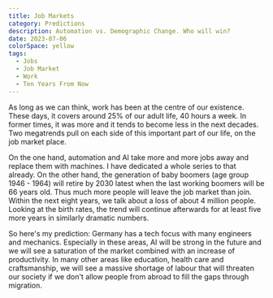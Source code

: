 ```yaml
---
title: Job Markets
category: Predictions
description: Automation vs. Demographic Change. Who will win?
date: 2023-07-06
colorSpace: yellow
tags:
  - Jobs
  - Job Market
  - Work
  - Ten Years From Now
---
```


As long as we can think, work has been at the centre of our existence. These
days, it covers around 25% of our adult life, 40 hours a week. In former times,
it was more and it tends to become less in the next decades. Two megatrends pull
on each side of this important part of our life, on the job market place.

On the one hand, automation and AI take more and more jobs away and replace them
with machines. I have dedicated a whole series to that already. On the other
hand, the generation of baby boomers (age group 1946 - 1964) will retire by 2030
latest when the last working boomers will be 66 years old. Thus much more people
will leave the job market than join. Within the next eight years, we talk about
a loss of about 4 million people. Looking at the birth rates, the trend will
continue afterwards for at least five more years in similarly dramatic numbers.

So here's my prediction: Germany has a tech focus with many engineers and
mechanics. Especially in these areas, AI will be strong in the future and we
will see a saturation of the market combined with an increase of productivity.
In many other areas like education, health care and craftsmanship, we will see a
massive shortage of labour that will threaten our society if we don't allow
people from abroad to fill the gaps through migration.
